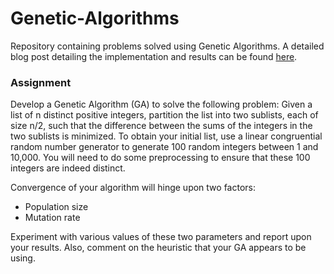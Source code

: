 # Genetic-Algorithms

Repository containing problems solved using Genetic Algorithms. A detailed blog post detailing the implementation and results can be found [here](http://drksephy.github.io/2015/11/28/geneticalgorithms/).

### Assignment

Develop a Genetic Algorithm (GA) to solve the following problem:
Given a list of n distinct positive integers, partition the list into two sublists, each of size n/2, such that the difference between the sums of the integers in the two sublists is minimized. 
To obtain your initial list, use a linear congruential random number generator to generate 100 random integers between 1 and 10,000. You will need to do some preprocessing to ensure that these 100 integers are indeed distinct.

Convergence of your algorithm will hinge upon two factors: 

* Population size
* Mutation rate

Experiment with various values of these two parameters and report upon your results. Also, comment on the heuristic that your GA appears to be using.